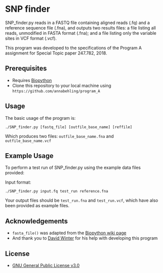 # SNP finder

SNP_finder.py reads in a FASTQ file containing aligned reads (.fq) and a reference sequence file (.fna), and outputs two results files: a file listing all reads, unmodified in FASTA format (.fna); and a file listing only the variable sites in VCF format (.vcf).

This program was developed to the specifications of the Program A assignment for Special Topic paper 247.782, 2018.

## Prerequisites

* Requires [Biopython](https://biopython.org/)   
* Clone this repository to your local machine using `https://github.com/annabehling/program_A`

## Usage

The basic usage of the program is:
```
./SNP_finder.py [fastq_file] [outfile_base_name] [reffile]
```
Which produces two files:
`outfile_base_name.fna` and `outfile_base_name.vcf`

## Example Usage

To perform a test run of SNP_finder.py using the example data files provided:

Input format:
```
./SNP_finder.py input.fq test_run reference.fna
```
Your output files should be `test_run.fna` and `test_run.vcf`, which have also been provided as example files.

## Acknowledgements

* `fasta_file()` was adapted from the [Biopython wiki page](https://biopython.org/wiki/Converting_sequence_files)
* And thank you to [David Winter](https://github.com/dwinter/) for his help with developing this program

## License

* [GNU General Public License v3.0](https://www.gnu.org/licenses/gpl-3.0.en.html)
